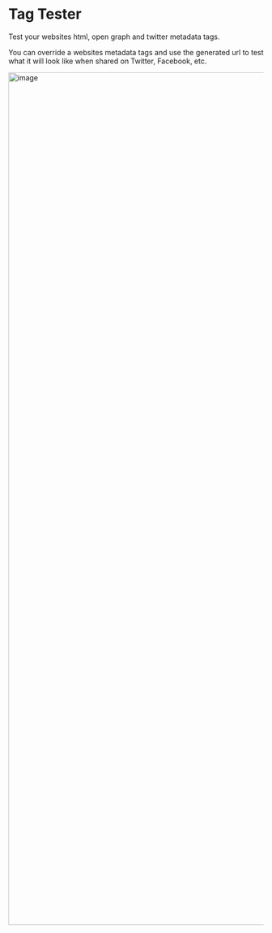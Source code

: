 # Tag Tester

Test your websites html, open graph and twitter metadata tags.

You can override a websites metadata tags and use the generated url to test what it will look like when shared on Twitter, Facebook, etc.

<img width="1680" alt="image" src="https://user-images.githubusercontent.com/3044853/74077453-bf281600-4a17-11ea-9797-32a883d9ecdf.png">
